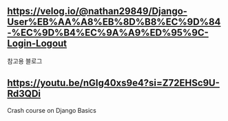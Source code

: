 

## https://velog.io/@nathan29849/Django-User%EB%AA%A8%EB%8D%B8%EC%9D%84-%EC%9D%B4%EC%9A%A9%ED%95%9C-Login-Logout

참고용 블로그

## https://youtu.be/nGIg40xs9e4?si=Z72EHSc9U-Rd3QDi

Crash course on Django Basics

